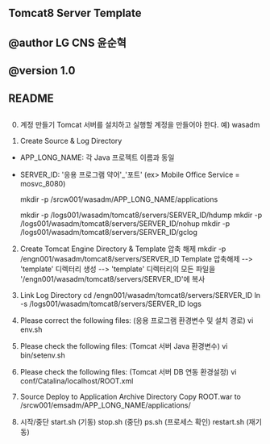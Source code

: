 ##
## Tomcat8 Server Template
##
## @author   LG CNS 윤순혁
## @version  1.0

##
## README
##
0. 계정 만들기
Tomcat 서버를 설치하고 실행할 계정을 만들어야 한다.
예) wasadm


1. Create Source & Log Directory
* APP_LONG_NAME: 각 Java 프로젝트 이름과 동일
* SERVER_ID: '응용 프로그램 약어'_'포트' (ex> Mobile Office Service = mosvc_8080)

  mkdir -p /srcw001/wasadm/APP_LONG_NAME/applications

  mkdir -p /logs001/wasadm/tomcat8/servers/SERVER_ID/hdump
  mkdir -p /logs001/wasadm/tomcat8/servers/SERVER_ID/nohup
  mkdir -p /logs001/wasadm/tomcat8/servers/SERVER_ID/gclog


2. Create Tomcat Engine Directory & Template 압축 해제
  mkdir -p /engn001/wasadm/tomcat8/servers/SERVER_ID
  Template 압축해제 --> 'template' 디렉터리 생성 --> 'template' 디렉터리의 모든 파일을 '/engn001/wasadm/tomcat8/servers/SERVER_ID'에 복사


3. Link Log Directory
  cd /engn001/wasadm/tomcat8/servers/SERVER_ID
  ln -s /logs001/wasadm/tomcat8/servers/SERVER_ID logs


4. Please correct the following files:
(응용 프로그램 환경변수 및 설치 경로)
  vi env.sh


5. Please check the following files:
(Tomcat 서버 Java 환경변수)
  vi bin/setenv.sh


6. Please check the following files:
(Tomcat 서버 DB 연동 환경설정)
  vi conf/Catalina/localhost/ROOT.xml


7. Source Deploy to Application Archive Directory
Copy ROOT.war to /srcw001/emsadm/APP_LONG_NAME/applications/


8. 시작/중단
start.sh (기동)
stop.sh (중단)
ps.sh (프로세스 확인)
restart.sh (재기동)
